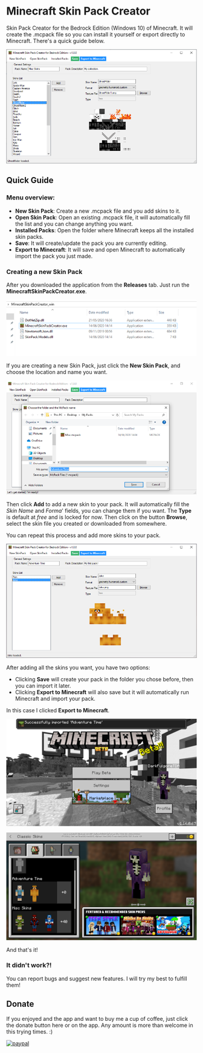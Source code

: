 # Minecraft Skin Pack Creator
Skin Pack Creator for the Bedrock Edition (Windows 10) of Minecraft. It will create the .mcpack file so you can install it yourself or export directly to Minecraft.
There's a quick guide below.

![Alt text](Instructions/0.png "Simple Windows Forms")


## Quick Guide


### Menu overview:

  * **New Skin Pack**: Create a new .mcpack file and you add skins to it. 
  * **Open Skin Pack**: Open an existing .mcpack file, it will automatically fill the list and you can change anything you want. 
  * **Installed Packs**: Open the folder where Minecraft keeps all the installed skin packs. 
  * **Save**: It will create/update the pack you are currently editing. 
  * **Export to Minecraft**: It will save and open Minecraft to automatically import the pack you just made.


### Creating a new Skin Pack
After you downloaded the application from the **Releases** tab. Just run the **MinecraftSkinPackCreator.exe**.

![Alt text](Instructions/1.png "Running the application")

If you are creating a new Skin Pack, just click the **New Skin Pack**, and choose the location and name you want.

![Alt text](Instructions/2.png "Creating a new pack")

Then click **Add** to add a new skin to your pack. It will automatically fill the *Skin Name* and *Forma*' fields, you can change them if you want. The **Type** is default at *free* and is locked for now.
Then click on the button **Browse**, select the skin file you created or downloaded from somewhere.

You can repeat this process and add more skins to your pack.

![Alt text](Instructions/3.png "Added skins")

After adding all the skins you want, you have two options:
* Clicking **Save** will create your pack in the folder you chose before, then you can import it later.
* Clicking **Export to Minecraft** will also save but it will automatically run Minecraft and import your pack.

In this case I clicked **Export to Minecraft**.

![Alt text](Instructions/4.png "Importing...")

![Alt text](Instructions/5.png "It worked!")

And that's it!

### It didn't work?!

You can report bugs and suggest new features. I will try my best to fulfill them!

## Donate

If you enjoyed and the app and want to buy me a cup of coffee, just click the donate button here or on the app. Any amount is more than welcome in this trying times. :)

[![paypal](https://www.paypalobjects.com/en_US/i/btn/btn_donateCC_LG.gif)](https://www.paypal.com/cgi-bin/webscr?cmd=_s-xclick&hosted_button_id=CMXPUT4TV9QWS)

